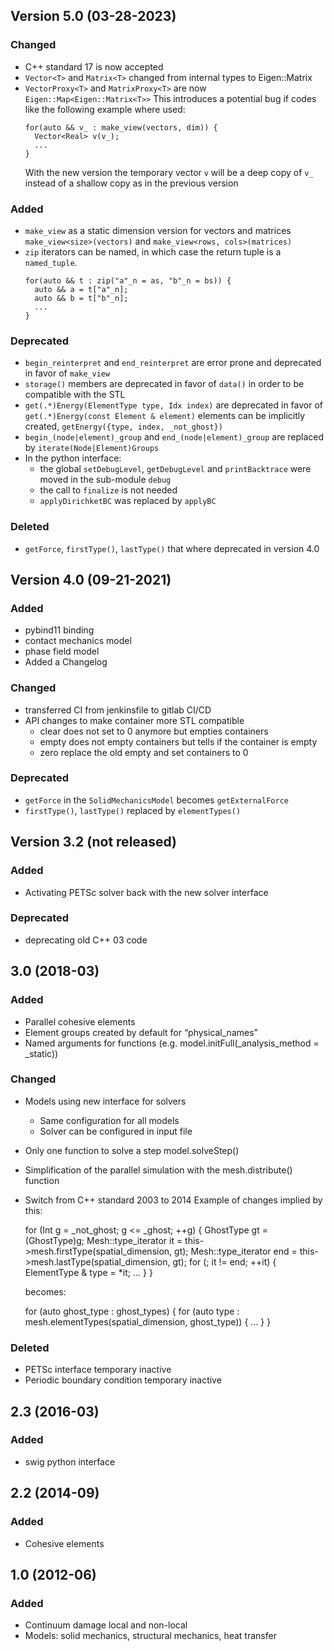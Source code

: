 ## Version 5.0 (03-28-2023)

### Changed 

- C++ standard 17 is now accepted
- `Vector<T>` and `Matrix<T>` changed from internal types to Eigen::Matrix<T>
- `VectorProxy<T>` and `MatrixProxy<T>` are now `Eigen::Map<Eigen::Matrix<T>>`
  This introduces a potential bug if codes like the following example where used:
  ```
  for(auto && v_ : make_view(vectors, dim)) {
    Vector<Real> v(v_);
    ...
  }
  ```
  With the new version the temporary vector `v` will be a deep copy of `v_`
  instead of a shallow copy as in the previous version
  
### Added

- `make_view` as a static dimension version for vectors and matrices
  `make_view<size>(vectors)` and `make_view<rows, cols>(matrices)`
- `zip` iterators can be named, in which case the
  return tuple is a `named_tuple`.
  ```
  for(auto && t : zip("a"_n = as, "b"_n = bs)) {
    auto && a = t["a"_n];
    auto && b = t["b"_n];
    ...
  }
  ```
  
### Deprecated

- `begin_reinterpret` and `end_reinterpret` are error prone and deprecated in favor of `make_view`
- `storage()` members are deprecated in favor of `data()` in order to be compatible with the STL
- `get(.*)Energy(ElementType type, Idx index)` are deprecated in favor of `get(.*)Energy(const Element & element)`
  elements can be implicitly created, `getEnergy({type, index, _not_ghost})`
- `begin_(node|element)_group` and `end_(node|element)_group` are replaced by `iterate(Node|Element)Groups` 
- In the python interface:
  - the global `setDebugLevel`, `getDebugLevel` and `printBacktrace` were moved in the sub-module `debug`
  - the call to `finalize` is not needed
  - `applyDirichketBC` was replaced by `applyBC`

### Deleted

- `getForce`, `firstType()`, `lastType()` that where deprecated in version 4.0


## Version 4.0 (09-21-2021)

### Added
  
- pybind11 binding
- contact mechanics model
- phase field model
- Added a Changelog

### Changed

- transferred CI from jenkinsfile to gitlab CI/CD
- API changes to make container more STL compatible
  - clear does not set to 0 anymore but empties containers
  - empty does not empty containers but tells if the container is empty
  - zero replace the old empty and set containers to 0
  
### Deprecated

- `getForce` in the `SolidMechanicsModel` becomes `getExternalForce`
- `firstType()`, `lastType()` replaced by `elementTypes()`

## Version 3.2 (not released)

### Added

- Activating PETSc solver back with the new solver interface

### Deprecated 

- deprecating old C++ 03 code


## 3.0 (2018-03)

### Added

- Parallel cohesive elements
- Element groups created by default for “physical_names”
- Named arguments for functions (e.g. model.initFull(_analysis_method = _static))

### Changed

- Models using new interface for solvers
  - Same configuration for all models
  - Solver can be configured in input file
- Only one function to solve a step model.solveStep()
- Simplification of the parallel simulation with the mesh.distribute() function
- Switch from C++ standard 2003 to 2014 Example of changes implied by this:

   for (Int g = _not_ghost; g <= _ghost; ++g) {
      GhostType gt = (GhostType)g;
      Mesh::type_iterator it = this->mesh.firstType(spatial_dimension, gt);
      Mesh::type_iterator end = this->mesh.lastType(spatial_dimension, gt);
      for (; it != end; ++it) {
        ElementType & type = *it;
        ...
      }
    }

  becomes:

    for (auto ghost_type : ghost_types) {
      for (auto type : mesh.elementTypes(spatial_dimension,
                                         ghost_type)) {
        ...
      }
    }

### Deleted

- PETSc interface temporary inactive
- Periodic boundary condition temporary inactive

## 2.3 (2016-03)

### Added

- swig python interface

## 2.2 (2014-09)

### Added
- Cohesive elements

## 1.0 (2012-06)

### Added
- Continuum damage local and non-local
- Models: solid mechanics, structural mechanics, heat transfer

